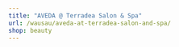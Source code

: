 ```yaml
---
title: "AVEDA @ Terradea Salon & Spa"
url: /wausau/aveda-at-terradea-salon-and-spa/
shop: beauty
---
```

